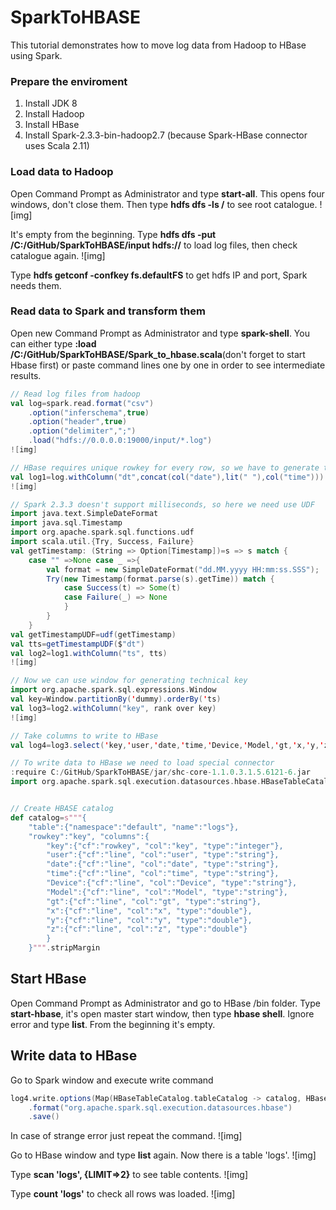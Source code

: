 # SparkToHBASE

This tutorial demonstrates how to move log data from Hadoop to HBase using Spark.

### Prepare the enviroment
1. Install JDK 8
2. Install Hadoop
3. Install HBase
4. Install Spark-2.3.3-bin-hadoop2.7 (because Spark-HBase connector uses Scala 2.11)

### Load data to Hadoop

Open Command Prompt as Administrator and type __start-all__. This opens four windows, don't close them. Then type __hdfs dfs -ls /__ to see root catalogue.
![img]

It's empty from the beginning. Type __hdfs dfs -put /C:/GitHub/SparkToHBASE/input hdfs://__ to load log files, then check catalogue again.
![img]

Type __hdfs getconf -confkey fs.defaultFS__ to get hdfs IP and port, Spark needs them.

### Read data to Spark and transform them

Open new Command Prompt as Administrator and type __spark-shell__. You can either type __:load /C:/GitHub/SparkToHBASE/Spark_to_hbase.scala__(don't forget to start Hbase first) or paste command lines one by one in order to see intermediate results.


```scala
// Read log files from hadoop
val log=spark.read.format("csv")
	.option("inferschema",true)
	.option("header",true)
	.option("delimiter",";")
	.load("hdfs://0.0.0.0:19000/input/*.log")
![img]

// HBase requires unique rowkey for every row, so we have to generate them. First let's make timestamp column from String date and time.
val log1=log.withColumn("dt",concat(col("date"),lit(" "),col("time")))
![img]

// Spark 2.3.3 doesn't support milliseconds, so here we need use UDF
import java.text.SimpleDateFormat
import java.sql.Timestamp
import org.apache.spark.sql.functions.udf
import scala.util.{Try, Success, Failure}
val getTimestamp: (String => Option[Timestamp])=s => s match {
	case "" =>None case _ =>{
		val format = new SimpleDateFormat("dd.MM.yyyy HH:mm:ss.SSS");
		Try(new Timestamp(format.parse(s).getTime)) match {
			case Success(t) => Some(t) 
			case Failure(_) => None
			}
		}
	}
val getTimestampUDF=udf(getTimestamp)
val tts=getTimestampUDF($"dt")
val log2=log1.withColumn("ts", tts)
![img]

// Now we can use window for generating technical key
import org.apache.spark.sql.expressions.Window
val key=Window.partitionBy('dummy).orderBy('ts)
val log3=log2.withColumn("key", rank over key)
![img]

// Take columns to write to HBase
val log4=log3.select('key,'user,'date,'time,'Device,'Model,'gt,'x,'y,'z)

// To write data to HBase we need to load special connector
:require C:/GitHub/SparkToHBASE/jar/shc-core-1.1.0.3.1.5.6121-6.jar
import org.apache.spark.sql.execution.datasources.hbase.HBaseTableCatalog


// Create HBASE catalog
def catalog=s"""{
	"table":{"namespace":"default", "name":"logs"}, 
	"rowkey":"key", "columns":{
		"key":{"cf":"rowkey", "col":"key", "type":"integer"}, 
		"user":{"cf":"line", "col":"user", "type":"string"}, 
		"date":{"cf":"line", "col":"date", "type":"string"}, 
		"time":{"cf":"line", "col":"time", "type":"string"}, 
		"Device":{"cf":"line", "col":"Device", "type":"string"}, 
		"Model":{"cf":"line", "col":"Model", "type":"string"}, 
		"gt":{"cf":"line", "col":"gt", "type":"string"}, 
		"x":{"cf":"line", "col":"x", "type":"double"}, 
		"y":{"cf":"line", "col":"y", "type":"double"}, 
		"z":{"cf":"line", "col":"z", "type":"double"}
		}
	}""".stripMargin
```
	
## Start HBase

Open Command Prompt as Administrator and go to HBase /bin folder. Type __start-hbase__, it's open master start window, then type __hbase shell__. Ignore error and type __list__. From the beginning it's empty.

## Write data to HBase

Go to Spark window and execute write command
```scala
log4.write.options(Map(HBaseTableCatalog.tableCatalog -> catalog, HBaseTableCatalog.newTable -> "5"))
	.format("org.apache.spark.sql.execution.datasources.hbase")
	.save()
```
In case of strange error just repeat the command.
![img]

Go to HBase window and type __list__ again. Now there is a table 'logs'.
![img]

Type __scan 'logs', {LIMIT=>2}__ to see table contents.
![img]

Type __count 'logs'__ to check all rows was loaded.
![img]
